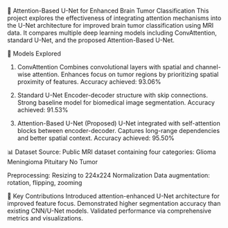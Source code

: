 🧠 Attention-Based U-Net for Enhanced Brain Tumor Classification
This project explores the effectiveness of integrating attention mechanisms into the U-Net architecture for improved brain tumor classification using MRI data. It compares multiple deep learning models including ConvAttention, standard U-Net, and the proposed Attention-Based U-Net.


🧪 Models Explored
1. ConvAttention
Combines convolutional layers with spatial and channel-wise attention.
Enhances focus on tumor regions by prioritizing spatial proximity of features.
Accuracy achieved: 93.06%

2. Standard U-Net
Encoder-decoder structure with skip connections.
Strong baseline model for biomedical image segmentation.
Accuracy achieved: 91.53%

3. Attention-Based U-Net (Proposed)
U-Net integrated with self-attention blocks between encoder-decoder.
Captures long-range dependencies and better spatial context.
Accuracy achieved: 95.50%

📊 Dataset
Source: Public MRI dataset containing four categories:
Glioma
Meningioma
Pituitary
No Tumor

Preprocessing:
Resizing to 224x224
Normalization
Data augmentation: rotation, flipping, zooming



📌 Key Contributions
Introduced attention-enhanced U-Net architecture for improved feature focus.
Demonstrated higher segmentation accuracy than existing CNN/U-Net models.
Validated performance via comprehensive metrics and visualizations.
